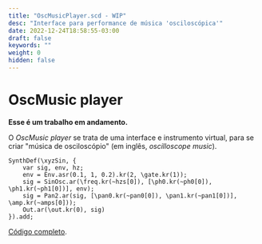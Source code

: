 ```yaml
---
title: "OscMusicPlayer.scd - WIP"
desc: "Interface para performance de música 'osciloscópica'"
date: 2022-12-24T18:58:55-03:00
draft: false
keywords: ""
weight: 0
hidden: false
---
```

# OscMusic player

**Esse é um trabalho em andamento.**

O _OscMusic player_ se trata de uma interface e instrumento virtual, para se criar "música de osciloscópio" (em inglês, _oscilloscope music_).

```sclang
SynthDef(\xyzSin, {
	var sig, env, hz;
	env = Env.asr(0.1, 1, 0.2).kr(2, \gate.kr(1));
	sig = SinOsc.ar(\freq.kr(~hzs[0]), [\ph0.kr(~ph0[0]), \ph1.kr(~ph1[0])], env);
	sig = Pan2.ar(sig, [\pan0.kr(~pan0[0]), \pan1.kr(~pan1[0])], \amp.kr(~amps[0]));
	Out.ar(\out.kr(0), sig)
}).add;
```

[Código completo](https://github.com/NichSonv/osc-music-interface).